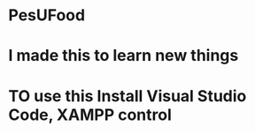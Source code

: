 # PesUFood

# I made this to learn new things
# TO use this Install Visual Studio Code, XAMPP control